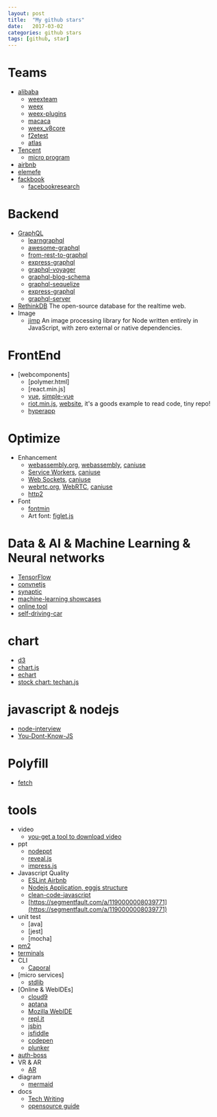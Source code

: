 ```yaml
---
layout: post
title:  "My github stars"
date:   2017-03-02
categories: github stars
tags: [github, star]
---
```


# Teams
* [alibaba](https://github.com/alibaba)
  * [weexteam](https://github.com/weexteam)
  * [weex](https://weex-project.io/)
  * [weex-plugins](https://github.com/weexteam/weex-plugins)
  * [macaca](https://macacajs.com/getting-started.html)
  * [weex_v8core](https://github.com/alibaba/weex_v8core)
  * [f2etest](https://github.com/alibaba/f2etest)
  * [atlas]()
* [Tencent]()
  * [micro program](https://github.com/opendigg/awesome-github-wechat-weapp)
* [airbnb](https://github.com/airbnb)
* [elemefe](https://github.com/ElemeFE)
* [fackbook](https://github.com/facebook)
  * [facebookresearch](https://github.com/facebookresearch/faiss)

# Backend
* [GraphQL](https://github.com/graphql/graphql-js)
  * [learngraphql](https://learngraphql.com/)
  * [awesome-graphql](https://github.com/chentsulin/awesome-graphql)
  * [from-rest-to-graphql](https://0x2a.sh/from-rest-to-graphql-b4e95e94c26b#.wqzowjomw)
  * [express-graphql](https://github.com/graphql/express-graphql)
  * [graphql-voyager](https://github.com/APIs-guru/graphql-voyager)
  * [graphql-blog-schema](https://github.com/kadirahq/graphql-blog-schema)
  * [graphql-sequelize](https://github.com/mickhansen/graphql-sequelize)
  * [express-graphql](https://github.com/graphql/express-graphql)
  * [graphql-server](https://github.com/apollographql/graphql-server)
* [RethinkDB](https://github.com/rethinkdb/rethinkdb) The open-source database for the realtime web.
* Image
  * [jimp](https://github.com/oliver-moran/jimp) An image processing library for Node written entirely in JavaScript, with zero external or native dependencies.

# FrontEnd
* [webcomponents]
  * [polymer.html]
  * [react.min.js]
  * [vue](), [simple-vue](https://github.com/luobotang/simply-vue)
  * [riot.min.js](https://github.com/riot/riot), [website](http://riotjs.com/), it's a goods example to read code, tiny repo!
  * [hyperapp](https://github.com/hyperapp/hyperapp)

# Optimize
  * Enhancement
    * [webassembly.org](http://webassembly.org/), [webassembly](https://github.com/webassembly/), [caniuse](http://caniuse.com/#search=WebAssembly)
    * [Service Workers](https://developer.mozilla.org/en-US/docs/Web/API/Service_Worker_API),  [caniuse](http://caniuse.com/#search=service%20workers)
    * [Web Sockets](), [caniuse](http://caniuse.com/#search=web%20sockets)
    * [webrtc.org](https://webrtc.org/), [WebRTC](https://developer.mozilla.org/en-US/docs/Glossary/WebRTC), [caniuse](http://caniuse.com/#search=webrtc)
    * [http2](https://http2.akamai.com/demo)
  * Font
    * [fontmin](https://github.com/ecomfe/fontmin)
    * Art font: [figlet.js](https://github.com/patorjk/figlet.js)

# Data & AI & Machine Learning & Neural networks
* [TensorFlow](https://www.tensorflow.org/)
* [convnetjs](https://github.com/karpathy/convnetjs)
* [synaptic](https://github.com/cazala/synaptic)
* [machine-learning showcases](https://github.com/showcases/machine-learning)
* [online tool](http://deepcognition.ai/)
* [self-driving-car](https://github.com/janhuenermann/neurojs/tree/master/examples/cars)

# chart
* [d3](https://github.com/d3/d3)
* [chart.js](https://github.com/chartjs/Chart.js)
* [echart](https://github.com/ecomfe/echarts)
* [stock chart: techan.js](https://github.com/andredumas/techan.js/wiki/Gallery)

# javascript & nodejs
* [node-interview](https://github.com/ElemeFE/node-interview)
* [You-Dont-Know-JS](https://github.com/getify/You-Dont-Know-JS)

# Polyfill
* [fetch](https://github.com/developit/unfetch)

# tools
* video
  * [you-get a tool to download video](https://github.com/soimort/you-get)
* ppt
  * [nodeppt](https://github.com/ksky521/nodePPT)
  * [reveal.js](https://github.com/hakimel/reveal.js)
  * [impress.js](https://github.com/impress/impress.js)
* Javascript Quality
  * [ESLint Airbnb]()
  * [Nodejs Application, eggjs structure](https://eggjs.org/zh-cn/basics/structure.html)
  * [clean-code-javascript](https://github.com/ryanmcdermott/clean-code-javascript)
  * [https://segmentfault.com/a/1190000008039771](https://segmentfault.com/a/1190000008039771)
* unit test
  * [ava]
  * [jest]
  * [mocha]
* [pm2](https://github.com/Unitech/pm2)
* [terminals](https://github.com/k4m4/terminals-are-sexy)
* CLI
  * [Caporal](https://github.com/mattallty/Caporal.js)
* [micro services]
  * [stdlib](https://github.com/stdlib/lib)
* [Online & WebIDEs]
  * [cloud9](https://ide.c9.io)
  * [aptana]()
  * [Mozilla WebIDE]()
  * [repl.it](https://repl.it/)
  * [jsbin](http://jsbin.com/)
  * [jsfiddle](https://jsfiddle.net/)
  * [codepen](http://codepen.io/)
  * [plunker](https://plnkr.co)
* [auth-boss](https://github.com/teesloane/Auth-Boss)
* VR & AR
  * [AR](https://github.com/jeromeetienne/AR.js)
* diagram
  * [mermaid](https://github.com/knsv/mermaid)
* docs
  * [Tech Writing](http://www.dozuki.com/Tech_Writing)
  * [opensource guide](https://opensource.guide/)
